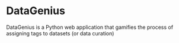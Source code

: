 # DataGenius
DataGenius is a Python web application that gamifies the process of assigning tags to datasets (or data curation)
